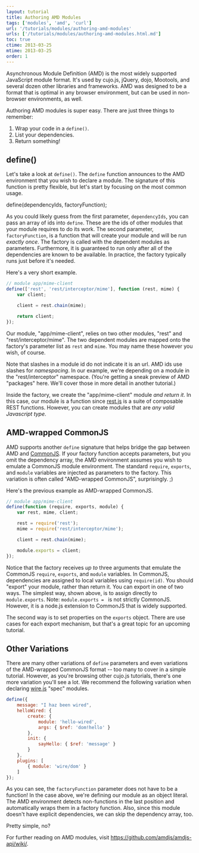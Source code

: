 ```yaml
---
layout: tutorial
title: Authoring AMD Modules
tags: ['modules', 'amd', 'curl']
url: '/tutorials/modules/authoring-amd-modules'
urls: ['/tutorials/modules/authoring-amd-modules.html.md']
toc: true
ctime: 2013-03-25
mtime: 2013-03-25
order: 1
---
```


Asynchronous Module Definition (AMD) is the most widely supported JavaScript module format.  It's used by cujo.js, jQuery, dojo, Mootools, and several dozen other libraries and frameworks.  AMD was designed to be a format that is optimal in any browser environment, but can be used in non-browser environments, as well.  

Authoring AMD modules is super easy.  There are just three things to remember:

1. Wrap your code in a `define()`.
2. List your dependencies.
3. Return something!

## define()

Let's take a look at `define()`.  The `define` function announces to the AMD environment that you wish to declare a module.  The signature of this function is pretty flexible, but let's start by focusing on the most common usage.

  define(dependencyIds, factoryFunction);

As you could likely guess from the first parameter, `dependencyIds`, you can pass an array of ids into `define`.  These are the ids of other modules that your module requires to do its work.  The second parameter, `factoryFunction`, is a function that will create your module and will be run *exactly once*.  The factory is called with the dependent modules as parameters.  Furthermore, it is guaranteed to run only after all of the dependencies are known to be available.  In practice, the factory typically runs just before it's needed.

Here's a very short example.  

```js
// module app/mime-client
define(['rest', 'rest/interceptor/mime'], function (rest, mime) {
	var client;

	client = rest.chain(mime);

	return client;
});
```

Our module, "app/mime-client", relies on two other modules, "rest" and "rest/interceptor/mime".  The two dependent modules are mapped onto the factory's parameter list as `rest` and `mime`.  You may name these however you wish, of course.  

Note that slashes in a module id do not indicate it is an url.  AMD ids use slashes for *namespacing*.  In our example, we're depending on a module in the "rest/interceptor" namespace.  (You're getting a sneak preview of AMD "packages" here.  We'll cover those in more detail in another tutorial.)  

Inside the factory, we create the "app/mime-client" module *and return it*.  In this case, our module is a function since [rest.js](//github.com/cujojs/rest) is a suite of composable REST functions.  However, you can create modules that are *any valid Javascript type*.

## AMD-wrapped CommonJS

AMD supports another `define` signature that helps bridge the gap between AMD and [CommonJS](./authoring-cjs-modules.html.md).  If your factory function accepts parameters, but you omit the dependency array, the AMD environment assumes you wish to emulate a CommonJS module environment.  The standard `require`, `exports`, and `module` variables are injected as parameters to the factory.  This variation is often called "AMD-wrapped CommonJS", surprisingly. ;)

Here's the previous example as AMD-wrapped CommonJS.

```js
// module app/mime-client
define(function (require, exports, module) {
	var rest, mime, client;

	rest = require('rest');
	mime = require('rest/interceptor/mime');

	client = rest.chain(mime);

	module.exports = client;
});
```

Notice that the factory receives *up to* three arguments that emulate the CommonJS `require`, `exports`, and `module` variables.  In CommonJS, dependencies are assigned to local variables using `require(id)`.  You should "export" your module, rather than return it.  You can export in one of two ways.  The simplest way, shown above, is to assign directly to `module.exports`. Note: `module.exports = ` is not strictly CommonJS.  However, it is a node.js extension to CommonJS that is widely supported.  

The second way is to set properties on the `exports` object.  There are use cases for each export mechanism, but that's a great topic for an upcoming tutorial.  

## Other Variations

There are many other variations of `define` parameters and even variations of the AMD-wrapped CommonJS format -- too many to cover in a simple tutorial.  However, as you're browsing other cujo.js tutorials, there's one more variation you'll see a lot.  We recommend the following variation when declaring [wire.js](//github.com/cujojs/wire) "spec" modules.  

```js
define({
    message: "I haz been wired",
    helloWired: {
        create: {
            module: 'hello-wired',
            args: { $ref: 'dom!hello' }
        },
        init: {
            sayHello: { $ref: 'message' }
        }
    },
    plugins: [
        { module: 'wire/dom' }
    ]
});
```

As you can see, the `factoryFunction` parameter does not have to be a function!  In the case above, we're defining our module as an object literal.  The AMD environment detects non-functions in the last position and automatically wraps them in a factory function.    Also, since this module doesn't have explicit dependencies, we can skip the dependency array, too.  

Pretty simple, no?

For further reading on AMD modules, visit https://github.com/amdjs/amdjs-api/wiki/.
